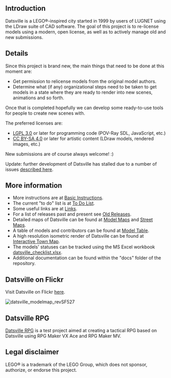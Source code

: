 ## Introduction

Datsville is a LEGO&reg;-inspired city started in 1999 by users of LUGNET using the LDraw suite of CAD software. The goal of this project is to re-license models using a modern, open license, as well as to actively manage old and new submissions.


## Details

Since this project is brand new, the main things that need to be done at this moment are:

* Get permission to relicense models from the original model authors.
* Determine what (if any) organizational steps need to be taken to get models in a state where they are ready to render into new scenes, animations and so forth.

Once that is completed hopefully we can develop some ready-to-use tools for people to create new scenes with.

The preferred licenses are:

* [LGPL 3.0](https://www.gnu.org/licenses/lgpl-3.0.en.html) or later for programming code (POV-Ray SDL, JavaScript, etc.)
* [CC BY-SA 4.0](https://creativecommons.org/licenses/by-sa/4.0/legalcode) or later  for artistic content (LDraw models, rendered images, etc.)

New submissions are of course always welcome! :)

Update: further development of Datsville has stalled due to a number of issues [described here](https://github.com/mjhorvath/Datsville/wiki/Issues).


## More information

* More instructions are at [Basic Instructions](https://github.com/mjhorvath/Datsville/wiki/Basic-Instructions).
* The current "to do" list is at [To Do List](https://github.com/mjhorvath/Datsville/wiki/To-Do-List).
* Some useful links are at [Links](https://github.com/mjhorvath/Datsville/wiki/Links).
* For a list of releases past and present see [Old Releases](https://github.com/mjhorvath/Datsville/wiki/Old-Releases).
* Detailed maps of Datsville can be found at [Model Maps](https://github.com/mjhorvath/Datsville/wiki/Model-Maps) and [Street Maps](https://github.com/mjhorvath/Datsville/wiki/Street-Maps).
* A table of models and contributors can be found at [Model Table](https://mjhorvath.github.io/Datsville/docs/model-table/model-table.html).
* A high resolution isometric render of Datsville can be found at [Interactive Town Map](https://mjhorvath.github.io/Datsville/docs/interactive-town-map/interactive-town-map.html).
* The models' statuses can be tracked using the MS Excel workbook [datsville_checklist.xlsx](https://mjhorvath.github.io/Datsville/docs/miscellaneous/datsville_notes_checklist.xlsx).
* Additional documentation can be found within the "docs" folder of the repository.


## Datsville on Flickr

Visit Datsville on Flickr [here](https://www.flickr.com/groups/datsville/).

![datsville_modelmap_revSF527](https://c1.staticflickr.com/5/4648/38973533994_6eba031c4e_c.jpg)


## Datsville RPG

[Datsville RPG](https://github.com/mjhorvath/Datsville-RPG) is a test project aimed at creating a tactical RPG based on Datsville using RPG Maker VX Ace and RPG Maker MV.


## Legal disclaimer

LEGO&reg; is a trademark of the LEGO Group, which does not sponsor, authorize, or endorse this project.
